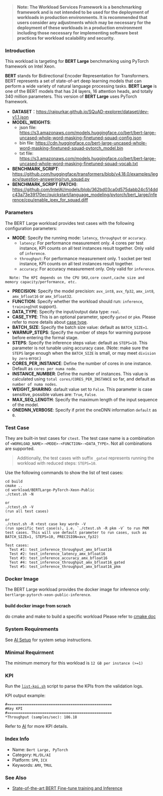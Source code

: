 >
> **Note: The Workload Services Framework is a benchmarking framework and is not intended to be used for the deployment of workloads in production environments. It is recommended that users consider any adjustments which may be necessary for the deployment of these workloads in a production environment including those necessary for implementing software best practices for workload scalability and security.**
>

### Introduction

This workload is targeting for **BERT Large** benchmarking using PyTorch framework on Intel Xeon.

**BERT** stands for Bidirectional Encoder Representation for Transformers. BERT represents a set of state-of-art deep learning models that can perform a wide variety of natural language processing tasks. **BERT Large** is one of the BERT models that has 24 layers, 16 attention heads, and totally 340 million parameters. This version of **BERT Large** uses PyTorch framework.

- **DATASET**：https://rajpurkar.github.io/SQuAD-explorer/dataset/dev-v1.1.json
- **MODEL_WEIGHTS**:
  * json file: https://s3.amazonaws.com/models.huggingface.co/bert/bert-large-uncased-whole-word-masking-finetuned-squad-config.json
  * bin file: https://cdn.huggingface.co/bert-large-uncased-whole-word-masking-finetuned-squad-pytorch_model.bin
  * txt file: https://s3.amazonaws.com/models.huggingface.co/bert/bert-large-uncased-whole-word-masking-finetuned-squad-vocab.txt
- **BENCHMARK_SCRIPT**: https://github.com/huggingface/transformers/blob/v4.18.0/examples/legacy/question-answering/run_squad.py
- **BENCHMARK_SCRIPT (PATCH)**: https://github.com/IntelAI/models/blob/362bd03ca0d575dabb24c514ddc43a73e39170ec/quickstart/language_modeling/pytorch/bert_large/inference/cpu/enable_ipex_for_squad.diff


### Parameters

The BERT Large workload provides test cases with the following configuration parameters:
- **MODE**: Specify the running mode: `latency`, `throughput` or `accuracy`.  
  * `latency`: For performance measurement only. 4 cores per test instance, KPI counts on all test instances result together. Only valid of `inference`.
  * `throughput`: For performance measurement only. 1 socket per test instance, KPI counts on all test instances result together.
  * `accuracy`: For accuracy measurement only. Only valid for `inference`.
```
  Note: The KPI depends on the CPU SKU,core count,cache size and memory capacity/performance, etc.
```
- **PRECISION**: Specify the model precision: `avx_int8`, `avx_fp32`, `amx_int8`, `amx_bfloat16` or `amx_bfloat32`.
- **FUNCTION**: Specify whether the workload should run: `inference`, `training`(not support).
- **DATA_TYPE**: Specify the input/output data type: `real`. 
- **CASE_TYPE**: This is an optional parameter, specify `gated` or `pkm`.  Please refer to more details about [case type](../../doc/user-guide/executing-workload/testcase.md).
- **BATCH_SIZE**: Specify the batch size value: default as `BATCH_SIZE=1`.
- **WARMUP_STEPS**: Specify the number of steps for warming purpose before entering the formal stage.
- **STEPS**: Specify the inference steps value: default as `STEPS=10`. This parameter is not tunable using accuracy case. (Note: make sure the `STEPS` large enough when the `BATCH_SIZE` is small, or may meet `division by zero` error.)
- **CORES_PER_INSTANCE**: Define the number of cores in one instance. Default as `cores per numa node`.
- **INSTANCE_NUMBER**: Define the number of instances. This value is calculated using `total cores/CORES_PER_INSTANCE` so far, and default as `number of numa nodes`.
- **WEIGHT_SHARING**: dafault value set to `False`. This parameter is case sensitive, possible values are: `True`, `False`.
- **MAX_SEQ_LENGTH**: Specify the maximum length of the input sequence of the model.
- **ONEDNN_VERBOSE**: Specify if print the oneDNN information `default` as `0`.

### Test Case

They are built-in test cases for `ctest`. The test case name is a combination of `<WORKLOAD_NAME>-<MODE>-<FUNCTION>-<DATA_TYPE>`. Not all combinations are supported.

> Additionally, the test cases with suffix `_gated` represents running the workload with reduced steps: `STEPS=10`.  

Use the following commands to show the list of test cases:  
```
cd build
cmake ..
cd workload/BERTLarge-PyTorch-Xeon-Public
./ctest.sh -N

or 
./ctest.sh -V 
(run all test cases)

or
./ctest.sh -R <test case key word> -V 
(run specific test case(s), i.e. `./ctest.sh -R pkm -V` to run PKM test cases. This will use default parameter to run cases, such as BATCH_SIZE=1, STEPS=10, PRECISION=avx_fp32)

Test cases:
  Test #1: test_inference_throughput_amx_bfloat16
  Test #2: test_inference_latency_amx_bfloat16
  Test #3: test_inference_accuracy_amx_bfloat16
  Test #4: test_inference_throughput_amx_bfloat16_gated
  Test #5: test_inference_throughput_amx_bfloat16_pkm
```

### Docker Image

The BERT Large workload provides the docker image for inference only: `bertlarge-pytorch-xeon-public-inference`. 

#### build docker image from scrach
do cmake and make to build a specific workload
Please refer to [cmake doc](../../doc/user-guide/executing-workload/cmake.md)

### System Requirements

See [AI Setup](../../doc/user-guide/preparing-infrastructure/setup-ai.md) for system setup instructions.

 

### Minimal Requirment

The minimum memory for this workload is `12 GB per instance (>=1)`

### KPI

Run the [`list-kpi.sh`](../../doc/user-guide/executing-workload/ctest.md#list-kpish) script to parse the KPIs from the validation logs.

KPI output example:
```
#================================================
#Key KPI
#================================================
*Throughput (samples/sec): 186.18
```
Refer to [AI](../../doc/user-guide/preparing-infrastructure/setup-ai.md) for more KPI details.

### Index Info
- Name: `Bert Large, PyTorch`  
- Category: `ML/DL/AI`  
- Platform: `SPR`, `ICX`
- Keywords: `AMX`, `TMUL`  

### See Also
- [State-of-the-art BERT Fine-tune training and Inference](https://intel.github.io/stacks/dlrs/bert-performance.html)
